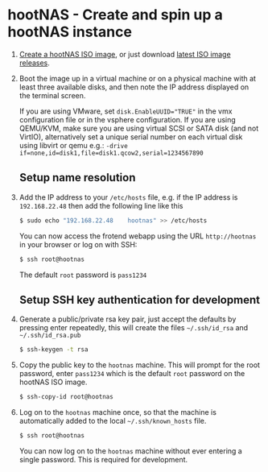 # hootNAS - Create and spin up a hootNAS instance

1.  [Create a hootNAS ISO image](/hoot-os/README.md), or just download 
    [latest ISO image releases](https://github.com/owldance/hootNAS/releases).
    
2.  Boot the image up in a virtual machine or on a physical machine with at 
    least three available disks, and then note the IP address displayed on the 
    terminal screen. 

    If you are using VMware, set `disk.EnableUUID="TRUE"` in the vmx 
    configuration file or in the vsphere configuration. If you are using 
    QEMU/KVM, make sure you are using virtual SCSI or SATA disk 
    (and not VirtIO), alternatively set a unique serial number on each virtual 
    disk using libvirt or qemu e.g.: 
    `-drive if=none,id=disk1,file=disk1.qcow2,serial=1234567890`

    ## Setup name resolution

3.  Add the IP address to your `/etc/hosts` file, e.g. if the IP address is 
    `192.168.22.48` then add the following line like this

    ```bash
    $ sudo echo "192.168.22.48    hootnas" >> /etc/hosts
    ```
    You can now access the frotend webapp using the URL `http://hootnas` in 
    your browser or log on with SSH:

    ```bash
    $ ssh root@hootnas
    ```
    The default `root` password is `pass1234`
    
    ## Setup SSH key authentication for development

4.  Generate a public/private rsa key pair, just accept the defaults by 
    pressing enter repeatedly, this will create the files `~/.ssh/id_rsa` and 
    `~/.ssh/id_rsa.pub`
    
    ```bash
    $ ssh-keygen -t rsa
    ```

5.  Copy the public key to the `hootnas` machine. This will prompt for 
    the root password, enter `pass1234` which is the default `root` password on 
    the hootNAS ISO image.
    
    ```bash
    $ ssh-copy-id root@hootnas
    ```
    
6.  Log on to the `hootnas` machine once, so that the machine is 
    automatically added to the local `~/.ssh/known_hosts` file.
    
    ```bash
    $ ssh root@hootnas
    ```

    You can now log on to the `hootnas` machine without ever entering a 
    single password. This is required for development.
